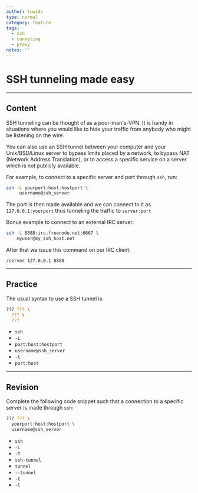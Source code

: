 ```yaml
---
author: tuwidc
type: normal
category: feature
tags:
  - ssh
  - tunneling
  - proxy
notes: ''
---
```


# SSH tunneling made easy


---

## Content

SSH tunneling can be thought of as a poor-man's-VPN. It is handy in situations where you would like to hide your traffic from anybody who might be listening on the wire.

You can also use an SSH tunnel between your computer and your Unix/BSD/Linux server to bypass limits placed by a network, to bypass NAT (Network Address Translation), or to access a specific service on a server which is not publicly available.

For example, to connect to a specific server and port through `ssh`, run:

```bash
ssh -L yourport:host:hostport \
     username@ssh_server
```

The port is then made available and we can connect to it as `127.0.0.1:yourport` thus tunneling the traffic to `server:port`

Bonus example to connect to an external IRC server:

```bash
ssh -L 8888:irc.freenode.net:6667 \
    myuser@my_ssh_host.net
```

After that we issue this command on our IRC client:

```plain-text
/server 127.0.0.1 8888
```


---

## Practice

The usual syntax to use a SSH tunnel is:

```bash
??? ??? \
  ??? \
  ???
```

- `ssh`
- `-L`
- `port:host:hostport`
- `username@ssh_server`
- `-t`
- `port:host`


---

## Revision

Complete the following code snippet such that a connection to a specific server is made through `ssh`:

```bash
??? ??? \
  yourport:host:hostport \
  username@ssh_server
```

- `ssh`
- `-L`
- `-T`
- `ssh-tunnel`
- `tunnel`
- `--tunnel`
- `-t`
- `-l`

